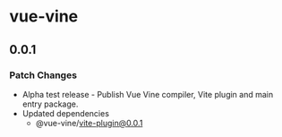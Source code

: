 # vue-vine

## 0.0.1

### Patch Changes

- Alpha test release - Publish Vue Vine compiler, Vite plugin and main entry package.
- Updated dependencies
  - @vue-vine/vite-plugin@0.0.1
